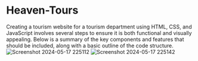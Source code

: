 # Heaven-Tours
Creating a tourism website for a tourism department using HTML, CSS, and JavaScript involves several steps to ensure it is both functional and visually appealing. Below is a summary of the key components and features that should be included, along with a basic outline of the code structure.
![Screenshot 2024-05-17 225112](https://github.com/Bharathkr8798/Tourism-Website-Page-Heaven-Tours/assets/133051645/b530a3bc-dc3e-45f0-83fa-98a3d9b01a81)
![Screenshot 2024-05-17 225142](https://github.com/Bharathkr8798/Tourism-Website-Page-Heaven-Tours/assets/133051645/b72ec743-308e-4979-9cbc-dcaf5f1b6fc6)
